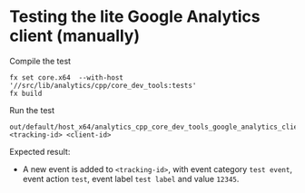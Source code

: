 # Testing the lite Google Analytics client (manually)
Compile the test
```
fx set core.x64  --with-host '//src/lib/analytics/cpp/core_dev_tools:tests'
fx build
```

Run the test
```
out/default/host_x64/analytics_cpp_core_dev_tools_google_analytics_client_manualtest <tracking-id> <client-id>
```

Expected result:
- A new event is added to `<tracking-id>`, with event category `test event`,
  event action `test`, event label `test label` and value `12345`.
